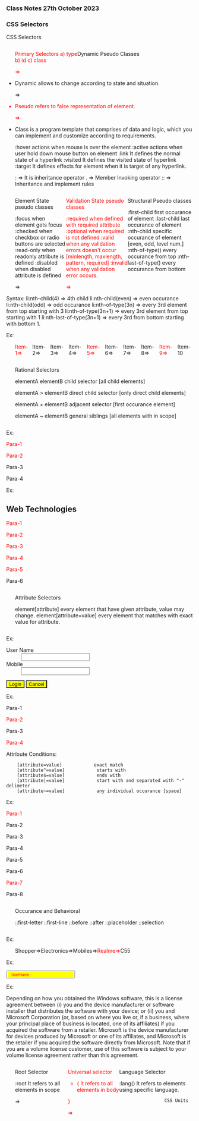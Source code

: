 ### Class Notes 27th October 2023

### CSS Selectors

CSS Selectors
1. Primary Selectors
    a) type    
    b) id
    c) class

2. Dynamic Pseudo Classes

- Dynamic allows to change according to state and situation.
- Pseudo refers to false representation of element.
- Class is a program template that comprises of data and logic, which you can implement and customize according to requirements.


    :hover            actions when mouse is over the element
    :active            actions when user hold down mouse button on element
    :link                It defines the normal state of a hyperlink
    :visited            It defines the visited state of hyperlink
    :target            It defines effects for element when it is target of any hyperlink.

    :     => It is inheritance operator
    .    => Member Invoking operator
    ::    => Inheritance and implement rules

3. Element State pseudo classes

    :focus            when element gets focus
    :checked            when checkbox or radio buttons are selected
    :read-only        when readonly attribute is defined
    :disabled            when disabled attribute is defined

4. Validation State pseudo classes

    :required            when defined with required attribute
    :optional            when required is not defined
    :valid            when any validation errors doesn't occur
                     [minlength, maxlength, pattern, required]
    :invalid            when any validation error occurs.

5. Structural Pseudo classes

    :first-child                    first occurance of element
    :last-child                    last occurance of element
    :nth-child                    specific occurance of element [even, odd, level num.]
    :nth-of-type()                every occurance from top
    :nth-last-of-type()            every occurance from bottom

Syntax:
    li:nth-child(4)             => 4th child
    li:nth-child(even)        => even occurance
    li:nth-child(odd)        => odd occurance
    li:nth-of-type(3n)        => every 3rd element from top starting with 3
    li:nth-of-type(3n+1)        => every 3rd element from top starting with 1
    li:nth-last-of-type(3n+1)    => every 3rd from bottom starting with bottom 1.

Ex:
<!DOCTYPE html>
<html lang="en">
<head>
    <meta charset="UTF-8">
    <meta name="viewport" content="width=device-width, initial-scale=1.0">
    <title>Document</title>
    <style>
        li:nth-last-of-type(4n+2) {
            color:red;
        }
    </style>
</head>
<body>
    <ol>
        <li>Item-1</li>
        <li>Item-2</li>
        <li>Item-3</li>
        <li>Item-4</li>
        <li>Item-5</li>
        <li>Item-6</li>
        <li>Item-7</li>
        <li>Item-8</li>
        <li>Item-9</li>
        <li>Item-10</li>
    </ol>
</body>
</html>

6. Rational Selectors

    elementA  elementB        child selector [all child elements]

    elementA > elementB        direct child selector [only direct child elements]

    elementA + elementB        adjacent selector [first occurance element]

    elementA ~ elementB        general siblings [all elements with in scope]

Ex:
<!DOCTYPE html>
<html lang="en">
<head>
    <meta charset="UTF-8">
    <meta name="viewport" content="width=device-width, initial-scale=1.0">
    <title>Document</title>
    <style>
        .container > p {
            color:red;
        }
    </style>
</head>
<body>
   <div class="container">
        <p>Para-1</p>
        <p>Para-2</p>
        <span>
            <p>Para-3</p>
        </span>
   </div>
   <div>
    <p>Para-4</p>
   </div>
</body>
</html>

Ex:
<!DOCTYPE html>
<html lang="en">
<head>
    <meta charset="UTF-8">
    <meta name="viewport" content="width=device-width, initial-scale=1.0">
    <title>Document</title>
    <style>
       h2~p {
        color:red;
       }
    </style>
</head>
<body>
   <div>
    <h2>Web Technologies</h2>
    <p>Para-1</p>
    <p>Para-2</p>
    <p>Para-3</p>
    <p>Para-4</p>
    <p>Para-5</p>
   </div>
   <div>
      <p>Para-6</p>
   </div>
</body>
</html>

7. Attribute Selectors

     element[attribute]               every element that have given attribute, value may
                               change.
     element[attribute=value]       every element that matches with exact value for
                               attribute.


Ex:
<!DOCTYPE html>
<html lang="en">
<head>
    <meta charset="UTF-8">
    <meta name="viewport" content="width=device-width, initial-scale=1.0">
    <title>Document</title>
    <style>
       input[type="button"] {
        background-color: yellow;
       }
    </style>
</head>
<body>
    <form>
        <dl>
            <dt>User Name</dt>
            <dd><input type="text"></dd>
            <dt>Mobile</dt>
            <dd><input type="text"></dd>
        </dl>
        <input type="button" value="Login">
        <input type="button" value="Cancel">
    </form>
</body>
</html>

Ex:
<!DOCTYPE html>
<html lang="en">
<head>
    <meta charset="UTF-8">
    <meta name="viewport" content="width=device-width, initial-scale=1.0">
    <title>Document</title>
    <style>
        p[id]
        {
            color:red;
        }
    </style>
</head>
<body>
    <p>Para-1</p>
    <p id="p2">Para-2</p>
    <p>Para-3</p>
    <p id="p4">Para-4</p>
</body>
</html>

Attribute Conditions:

        [attribute=value]            exact match
        [attribute^=value]            starts with
        [attribute$=value]            ends with
        [attribute|=value]            start with and separated with "-" delimeter
        [attribute~=value]            any individual occurance [space]

Ex:
<!DOCTYPE html>
<html lang="en">
<head>
    <meta charset="UTF-8">
    <meta name="viewport" content="width=device-width, initial-scale=1.0">
    <title>Document</title>
    <style>
        p[class|="Effects"]{
            color:red;
        }
    </style>
</head>
<body>
    <p class="Effects">Para-1</p>
    <p class="ParaEffects">Para-2</p>
    <p class="EffectsPara">Para-3</p>
    <p class="Para Effects">Para-4</p>
    <p class="Effects Para">Para-5</p>
    <p class="Para-Effects">Para-6</p>
    <p class="Effects-Para">Para-7</p>
    <p class="Para Effects Text">Para-8</p>
</body>
</html>

8. Occurance and Behavioral

    ::first-letter
    ::first-line
    ::before
    ::after
    ::placeholder
    ::selection

Ex:
<!DOCTYPE html>
<html lang="en">
<head>
    <meta charset="UTF-8">
    <meta name="viewport" content="width=device-width, initial-scale=1.0">
    <title>Document</title>
    <style>
        ol {
            display: flex;
            list-style: none;
        }
        li::after {
            content: "=>";
        }
        li:last-child::after {
            content: "";
        }
    </style>
</head>
<body>
   <ol>
     <li>Shopper</li>
     <li>Electronics</li>
     <li>Mobiles</li>
     <li>Realme</li>
     <li>C55</li>
   </ol>
</body>
</html>

Ex:
<!DOCTYPE html>
<html lang="en">
<head>
    <meta charset="UTF-8">
    <meta name="viewport" content="width=device-width, initial-scale=1.0">
    <title>Document</title>
    <style>
       input::placeholder {
          color:red;
          font-size: 10px;
          padding: 10px;
          background-color: yellow;
       }
    </style>
</head>
<body>
    <input type="text" placeholder="UserName">
</body>
</html>

Ex:
<!DOCTYPE html>
<html lang="en">
<head>
    <meta charset="UTF-8">
    <meta name="viewport" content="width=device-width, initial-scale=1.0">
    <title>Document</title>
    <style>
       p::selection {
          background-color: yellow;
       }
    </style>
</head>
<body>
   <p>
    Depending on how you obtained the Windows software, this is a license agreement between (i) you and the device manufacturer or software installer that distributes the software with your device; or (ii) you and Microsoft Corporation (or, based on where you live or, if a business, where your principal place of business is located, one of its affiliates) if you acquired the software from a retailer. Microsoft is the device manufacturer for devices produced by Microsoft or one of its affiliates, and Microsoft is the retailer if you acquired the software directly from Microsoft. Note that if you are a volume license customer, use of this software is subject to your volume license agreement rather than this agreement.
   </p>
</body>
</html>

9. Root Selector
   
    :root            It refers to all elements in <html> scope

10. Universal selector

    * {             It refers to all elements in body

     }

11. Language Selector

    :lang()        It refers to elements using specific language.


                         CSS Units